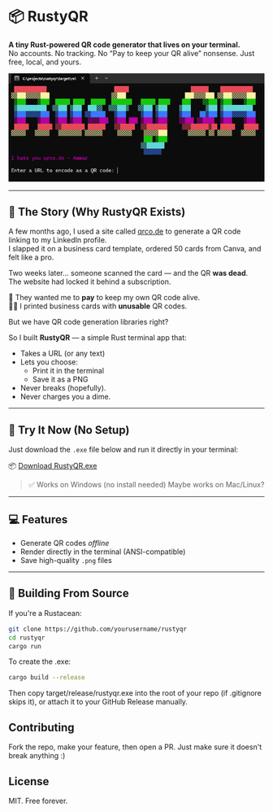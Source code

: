 # 📦 RustyQR

**A tiny Rust-powered QR code generator that lives on your terminal.**  
No accounts. No tracking. No “Pay to keep your QR alive” nonsense. Just free, local, and yours.

![RustyQR Terminal Screenshot](/docs/screenshot.png) <!-- Optional: add an actual screenshot -->

---

## 🚀 The Story (Why RustyQR Exists)

A few months ago, I used a site called [qrco.de](https://qrco.de) to generate a QR code linking to my LinkedIn profile.  
I slapped it on a business card template, ordered 50 cards from Canva, and felt like a pro.  

Two weeks later... someone scanned the card — and the QR **was dead**.  
The website had locked it behind a subscription.

💸 They wanted me to **pay** to keep my own QR code alive.  
🤦🏽 I printed business cards with **unusable** QR codes.

But we have QR code generation libraries right?

So I built **RustyQR** — a simple Rust terminal app that:
- Takes a URL (or any text)
- Lets you choose:
  - Print it in the terminal
  - Save it as a PNG
- Never breaks (hopefully).
- Never charges you a dime.

---

## 🧪 Try It Now (No Setup)

Just download the `.exe` file below and run it directly in your terminal:

📦 [Download RustyQR.exe](https://github.com/yourusername/rustyqr/releases/latest)  
> ✅ Works on Windows (no install needed)
> Maybe works on Mac/Linux?

---

## 💻 Features

- Generate QR codes *offline*
- Render directly in the terminal (ANSI-compatible)
- Save high-quality `.png` files
---

## 🔧 Building From Source

If you're a Rustacean:

```sh
git clone https://github.com/yourusername/rustyqr
cd rustyqr
cargo run
```

To create the .exe:
```sh
cargo build --release
```

Then copy target/release/rustyqr.exe into the root of your repo (if .gitignore skips it), or attach it to your GitHub Release manually.

## Contributing
Fork the repo, make your feature, then open a PR. Just make sure it doesn't break anything :)


## License

MIT. Free forever.
